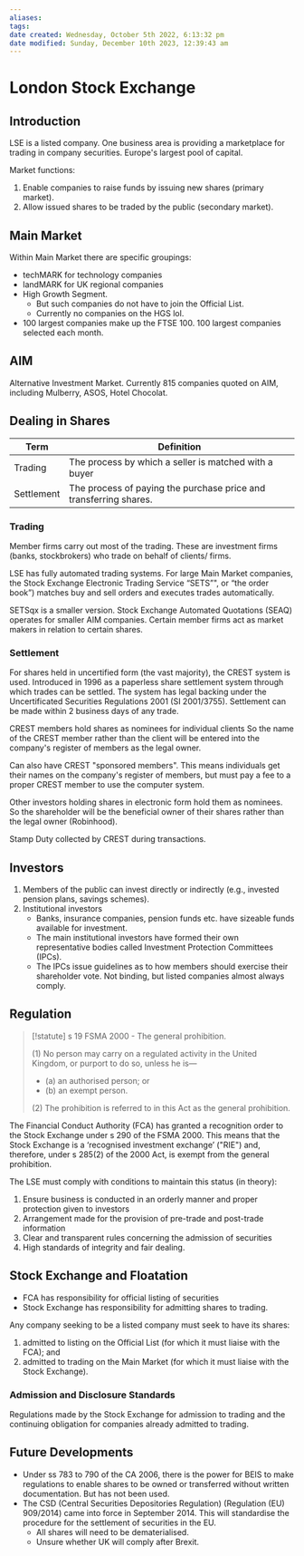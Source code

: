 ```yaml
---
aliases: 
tags: 
date created: Wednesday, October 5th 2022, 6:13:32 pm
date modified: Sunday, December 10th 2023, 12:39:43 am
---
```


# London Stock Exchange

## Introduction

LSE is a listed company. One business area is providing a marketplace for trading in company securities. Europe's largest pool of capital.

Market functions:

1. Enable companies to raise funds by issuing new shares (primary market).
2. Allow issued shares to be traded by the public (secondary market).

## Main Market

Within Main Market there are specific groupings:

- techMARK for technology companies
- landMARK for UK regional companies
- High Growth Segment.
	- But such companies do not have to join the Official List.
	- Currently no companies on the HGS lol.
- 100 largest companies make up the FTSE 100. 100 largest companies selected each month.

## AIM

Alternative Investment Market. Currently 815 companies quoted on AIM, including Mulberry, ASOS, Hotel Chocolat.

## Dealing in Shares

| Term       | Definition                                             |
| ---------- | ------------------------------------------------------ |
| Trading    | The process by which a seller is matched with a buyer |
| Settlement | The process of paying the purchase price and transferring shares.                                                        |

### Trading

Member firms carry out most of the trading. These are investment firms (banks, stockbrokers) who trade on behalf of clients/ firms.

LSE has fully automated trading systems. For large Main Market companies, the Stock Exchange Electronic Trading Service “SETS”", or “the order book”) matches buy and sell orders and executes trades automatically.

SETSqx is a smaller version. Stock Exchange Automated Quotations (SEAQ) operates for smaller AIM companies. Certain member firms act as market makers in relation to certain shares.

### Settlement

For shares held in uncertified form (the vast majority), the CREST system is used. Introduced in 1996 as a paperless share settlement system through which trades can be settled. The system has legal backing under the Uncertificated Securities Regulations 2001 (SI 2001/3755). Settlement can be made within 2 business days of any trade.

CREST members hold shares as nominees for individual clients So the name of the CREST member rather than the client will be entered into the company's register of members as the legal owner.

Can also have CREST "sponsored members". This means individuals get their names on the company's register of members, but must pay a fee to a proper CREST member to use the computer system.

Other investors holding shares in electronic form hold them as nominees. So the shareholder will be the beneficial owner of their shares rather than the legal owner (Robinhood).

Stamp Duty collected by CREST during transactions.

## Investors

1. Members of the public can invest directly or indirectly (e.g., invested pension plans, savings schemes).
2. Institutional investors
	- Banks, insurance companies, pension funds etc. have sizeable funds available for investment.
	- The main institutional investors have formed their own representative bodies called Investment Protection Committees (IPCs).
	- The IPCs issue guidelines as to how members should exercise their shareholder vote. Not binding, but listed companies almost always comply.

## Regulation

> [!statute] s 19 FSMA 2000 - The general prohibition.
> 
> (1) No person may carry on a regulated activity in the United Kingdom, or purport to do so, unless he is—
> - (a) an authorised person; or
> - (b) an exempt person.
> 
> (2) The prohibition is referred to in this Act as the general prohibition.

The Financial Conduct Authority (FCA) has granted a recognition order to the Stock Exchange under s 290 of the FSMA 2000. This means that the Stock Exchange is a ‘recognised investment exchange’ ("RIE") and, therefore, under s 285(2) of the 2000 Act, is exempt from the general prohibition.

The LSE must comply with conditions to maintain this status (in theory):

1. Ensure business is conducted in an orderly manner and proper protection given to investors
2. Arrangement made for the provision of pre-trade and post-trade information
3. Clear and transparent rules concerning the admission of securities
4. High standards of integrity and fair dealing.

## Stock Exchange and Floatation

- FCA has responsibility for official listing of securities
- Stock Exchange has responsibility for admitting shares to trading.

Any company seeking to be a listed company must seek to have its shares:

1. admitted to listing on the Official List (for which it must liaise with the FCA); and
2. admitted to trading on the Main Market (for which it must liaise with the Stock Exchange).

### Admission and Disclosure Standards

Regulations made by the Stock Exchange for admission to trading and the continuing obligation for companies already admitted to trading.

## Future Developments

- Under ss 783 to 790 of the CA 2006, there is the power for BEIS to make regulations to enable shares to be owned or transferred without written documentation. But has not been used.
- The CSD (Central Securities Depositories Regulation) (Regulation (EU) 909/2014) came into force in September 2014. This will standardise the procedure for the settlement of securities in the EU.
	- All shares will need to be dematerialised.
	- Unsure whether UK will comply after Brexit.
